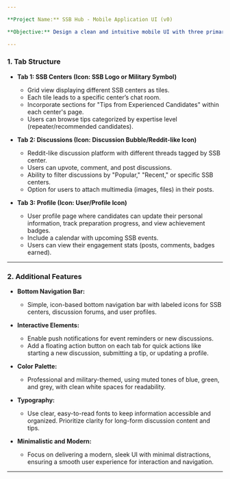 ```yaml
---

**Project Name:** SSB Hub - Mobile Application UI (v0)

**Objective:** Design a clean and intuitive mobile UI with three primary tabs for users to navigate between SSB center live chat rooms, discussion platforms, and user profiles. Each tab should be represented by an appropriate icon, and the interface should incorporate the following features:

---
```


### **1. Tab Structure**

- **Tab 1: SSB Centers (Icon: SSB Logo or Military Symbol)**

  - Grid view displaying different SSB centers as tiles.
  - Each tile leads to a specific center’s chat room.
  - Incorporate sections for "Tips from Experienced Candidates" within each center's page.
  - Users can browse tips categorized by expertise level (repeater/recommended candidates).

- **Tab 2: Discussions (Icon: Discussion Bubble/Reddit-like Icon)**

  - Reddit-like discussion platform with different threads tagged by SSB center.
  - Users can upvote, comment, and post discussions.
  - Ability to filter discussions by "Popular," "Recent," or specific SSB centers.
  - Option for users to attach multimedia (images, files) in their posts.

- **Tab 3: Profile (Icon: User/Profile Icon)**
  - User profile page where candidates can update their personal information, track preparation progress, and view achievement badges.
  - Include a calendar with upcoming SSB events.
  - Users can view their engagement stats (posts, comments, badges earned).

---

### **2. Additional Features**

- **Bottom Navigation Bar:**
  - Simple, icon-based bottom navigation bar with labeled icons for SSB centers, discussion forums, and user profiles.
- **Interactive Elements:**
  - Enable push notifications for event reminders or new discussions.
  - Add a floating action button on each tab for quick actions like starting a new discussion, submitting a tip, or updating a profile.
- **Color Palette:**

  - Professional and military-themed, using muted tones of blue, green, and grey, with clean white spaces for readability.

- **Typography:**

  - Use clear, easy-to-read fonts to keep information accessible and organized. Prioritize clarity for long-form discussion content and tips.

- **Minimalistic and Modern:**
  - Focus on delivering a modern, sleek UI with minimal distractions, ensuring a smooth user experience for interaction and navigation.

---